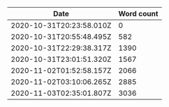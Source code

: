| Date                     | Word count |
| ------------------------ | ---------- |
| 2020-10-31T20:23:58.010Z | 0          |
| 2020-10-31T20:55:48.495Z | 582        |
| 2020-10-31T22:29:38.317Z | 1390       |
| 2020-10-31T23:01:51.320Z | 1567       |
| 2020-11-02T01:52:58.157Z | 2066       |
| 2020-11-02T03:10:06.265Z | 2885       |
|2020-11-03T02:35:01.807Z | 3036|
